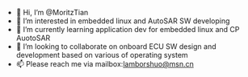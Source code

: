 - 👋 Hi, I’m @MoritzTian
- 👀 I’m interested in embedded linux and AutoSAR SW developing
- 🌱 I’m currently learning application dev for embedded linux and CP AuotoSAR
- 💞️ I’m looking to collaborate on onboard ECU SW design and development based on various of operating system
- 📫 Please reach me via mailbox:lamborshuo@msn.cn

<!---
MoritzTian/MoritzTian is a ✨ special ✨ repository because its `README.md` (this file) appears on your GitHub profile.
You can click the Preview link to take a look at your changes.
--->
